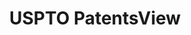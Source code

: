 ---
bigquery: https://console.cloud.google.com/bigquery?p=patents-public-data&d=patentsview&page=dataset
citation: Attribution should be given to PatentsView for use, distribution, or derivative
  works.
code: https://github.com/CSSIP-AIR/PatentsView-Code-Snippets/
contributors: USPTO
cost: None
description: 'PatentsView includes US patent data including raw data (summaries, applications,
  pregrant applications), disambugations of inventors and assignees, and inventor
  gender estimates.  Also foreign priority data, # of figures and sheets, and government
  interest statements.'
documentation: https://patentsview.org/query/builder-faqs
last_edit: 04/11/2022, 16:40:06
location: https://patentsview.org/
maintained_by: USPTO
record_creation_timestamp: 12/2/2020 17:20:46
schema_fields:
- term_extension
- _371_date
- category
- disamb_inventor_id_20200331
- latin_name
- category_id
- dependent
- rawassignee_id
- subgroup_id
- variety
- level_three
- group_id
- title
- type
- attribution_status
- lawyer_id
- disamb_inventor_id_20200929
- num_claims
- f371_date
- ipc_class
- classification_data_source
- subclass
- level_one
- latlong
- relkind
- location_id
- longitude
- kind
- filename
- disamb_assignee_id_20181127
- patent_id
- disamb_inventor_id_20170307
- city
- action_date
- main_group
- group
- disamb_inventor_id_20171226
- disclaimer_date
- rule_47
- publication_number
- lname
- withdrawn
- classification_level
- mainclass_id
- _102_date
- disamb_inventor_id_20201229
- country_transformed
- section_id
- classification_value
- disamb_inventor_id_20191231
- subsection_id
- doctype
- disamb_inventor_id_20190820
- classification_status
- role
- fname
- field_title
- applicant_type
- state
- num
- disamb_assignee_id_20191008
- citation_id
- status
- contract_award_number
- term_disclaimer
- exemplary
- disamb_inventor_id_20191008
- name_first
- text
- country
- name
- deceased
- level_two
- reldocno
- rel_id
- disamb_inventor_id_20170808
- designation
- subcategory_id
- f102_date
- doc_type
- field_id
- date
- section
- assignee_id
- gi_statement
- name_last
- disamb_assignee_id_20190820
- latitude
- ipc_version_indicator
- disamb_inventor_id_20181127
- disamb_assignee_id_20200929
- county_fips
- disamb_inventor_id_20171003
- state_fips
- rawlocation_id
- disamb_assignee_id_20191231
- disamb_inventor_id_20200630
- county
- id
- application_id
- series_code
- organization_id
- disamb_assignee_id_20200630
- uuid
- term_grant
- num_sheets
- subclass_id
- disamb_inventor_id_20190312
- disamb_assignee_id_20190312
- organization
- subgroup
- inventor_id
- disamb_inventor_id_20180528
- lapse_of_patent
- sector_title
- male_flag
- length
- disamb_assignee_id_20200331
- number
- rawinventor_id
- symbol_position
- num_figures
- sequence
- abstract
- male
shortname: patentsview
tags:
- disambiguation
- United States
- gender
terms_of_use: Creative Commons Attribution 4.0 International License.
timeframe: 1963-1999
title: USPTO PatentsView
uuid: cf1780b1-e265-4e49-8d1d-83b9cfe0fd9a
---